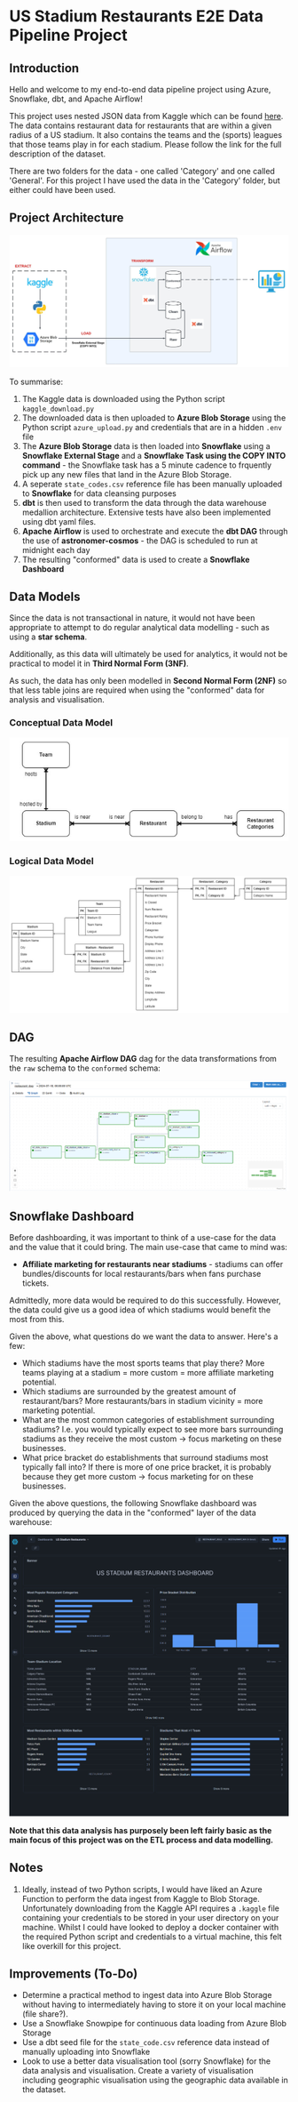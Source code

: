 # US Stadium Restaurants E2E Data Pipeline Project

## Introduction
Hello and welcome to my end-to-end data pipeline project using Azure, Snowflake, dbt, and Apache Airflow! 

This project uses nested JSON data from Kaggle which can be found [here](https://www.kaggle.com/datasets/xavier4t/sports-and-restaurants). The data contains restaurant data for restaurants that are within a given radius of a US stadium. It also contains the teams and the (sports) leagues that those teams play in for each stadium. Please follow the link for the full description of the dataset.

There are two folders for the data - one called 'Category' and one called 'General'. For this project I have used the data in the 'Category' folder, but either could have been used.

## Project Architecture

![Project Architecture](/images/us_stadium_restaurants_architecture.jpeg)

To summarise:
1. The Kaggle data is downloaded using the Python script `kaggle_download.py`
2. The downloaded data is then uploaded to **Azure Blob Storage** using the Python script `azure_upload.py` and credentials that are in a hidden `.env` file
3. The **Azure Blob Storage** data is then loaded into **Snowflake** using a **Snowflake External Stage** and a **Snowflake Task using the COPY INTO command** - the Snowflake task has a 5 minute cadence to frquently pick up any new files that land in the Azure Blob Storage.
4. A seperate `state_codes.csv` reference file has been manually uploaded to **Snowflake** for data cleansing purposes
4. **dbt** is then used to transform the data through the data warehouse medallion architecture. Extensive tests have also been implemented using dbt yaml files.
5. **Apache Airflow** is used to orchestrate and execute the **dbt DAG** through the use of **astronomer-cosmos** - the DAG is scheduled to run at midnight each day
6. The resulting "conformed" data is used to create a **Snowflake Dashboard**

## Data Models
Since the data is not transactional in nature, it would not have been appropriate to attempt to do regular analytical data modelling - such as using a **star schema**. 

Additionally, as this data will ultimately be used for analytics, it would not be practical to model it in **Third Normal Form (3NF)**. 

As such, the data has only been modelled in **Second Normal Form (2NF)** so that less table joins are required when using the "conformed" data for analysis and visualisation.

### Conceptual Data Model

![Conceptual Data Model](/images/us_stadium_restaurants_conceptual.jpg)

### Logical Data Model

![Logical Data Model](/images/us_stadium_restaurants_logical.jpg)

## DAG
The resulting **Apache Airflow DAG** dag for the data transformations from the `raw` schema to the `conformed` schema:

![Apache Airflow DAG](/images/airflow_dag.png)

## Snowflake Dashboard

Before dashboarding, it was important to think of a use-case for the data and the value that it could bring. The main use-case that came to mind was:  

* **Affiliate marketing for restaurants near stadiums** - stadiums can offer bundles/discounts for local restaurants/bars when fans purchase tickets.

Admittedly, more data would be required to do this successfully. However, the data could give us a good idea of which stadiums would benefit the most from this.

Given the above, what questions do we want the data to answer. Here's a few:

* Which stadiums have the most sports teams that play there? More teams playing at a stadium = more custom = more affiliate marketing potential.
* Which stadiums are surrounded by the greatest amount of restaurant/bars? More restaurants/bars in stadium vicinity = more marketing potential.
* What are the most common categories of establishment surrounding stadiums? I.e. you would typically expect to see more bars surrounding stadiums as they receive the most custom -> focus marketing on these businesses.
* What price bracket do establishments that surround stadiums most typically fall into? If there is more of one price bracket, it is probably because they get more custom -> focus marketing for on these businesses.

Given the above questions, the following Snowflake dashboard was produced by querying the data in the "conformed" layer of the data warehouse:

![Snowflake Dashboard](/images/us-stadium-restaurants-snowflake-dashboard.png)

**Note that this data analysis has purposely been left fairly basic as the main focus of this project was on the ETL process and data modelling.**

## Notes
1. Ideally, instead of two Python scripts, I would have liked an Azure Function to perform the data ingest from Kaggle to Blob Storage. Unfortunately downloading from the Kaggle API requires a `.kaggle` file containing your credentials to be stored in your user directory on your machine. Whilst I could have looked to deploy a docker container with the required Python script and credentials to a virtual machine, this felt like overkill for this project. 

## Improvements (To-Do)
* Determine a practical method to ingest data into Azure Blob Storage without having to intermediately having to store it on your local machine (file share?).
* Use a Snowflake Snowpipe for continuous data loading from Azure Blob Storage
* Use a dbt seed file for the `state_code.csv` reference data instead of manually uploading into Snowflake
* Look to use a better data visualisation tool (sorry Snowflake) for the data analysis and visualisation. Create a variety of visualisation including geographic visualisation using the geographic data available in the dataset.